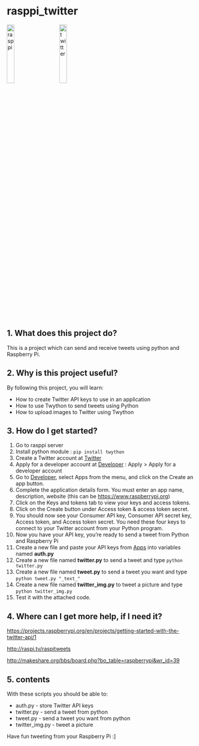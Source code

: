 # rasppi_twitter
<img src="https://dnddnjs.gitbooks.io/drone-autonomous-flight/content/9df0c8c036c4a8b0f1ed06834f783b88.png" width="20%" height="20%" title="px(픽셀) 크기 설정" alt="rasppi">&nbsp;&nbsp;&nbsp;&nbsp;&nbsp;&nbsp;&nbsp;&nbsp;&nbsp;
</img><img src="https://lh3.googleusercontent.com/proxy/gqel-dzYteoTJXMrhpatYyR7oUK42zroQaxgaCbnBlwRYL5j97T8dj4hp0gMamKoJxc44u6e0MN2rIdmOIsmcnQtrlBdkIuSEf_CmQFSQ8pPRvidofiHHUP7TwqdIWmhr8SGJcW5Wx1X6fH_apX5eNY9jZnDPUWHB6FKsBf7IE2qUpqSXaPQK11IMttzftgBwN05AWK95PYybnCuHoJqY-UcXw0r1XZ7ynkmLHoFD5SH50E-nDEEZYfD3tlA1zcrSsx28WLrr1IWk-0iEeNnEbmGSmF0-4lpfg9w4vigHcWH8hC7fv7FSdY" width="20%" height="20%" title="px(픽셀) 크기 설정" alt="twitter"></img>
## 1. What does this project do? 

This is a project which can send and receive tweets using python and Raspberry Pi.

## 2. Why is this project useful? 

By following this project, you will learn:
- How to create Twitter API keys to use in an application
- How to use Twython to send tweets using Python
- How to upload images to Twitter using Twython

## 3. How do I get started?
1. Go to rasppi server
2. Install python module :
```pip install twython```
3. Create a Twitter account at [Twitter](https://twitter.com/home)
4. Apply for a developer account at [Developer](https://developer.twitter.com/en)
   : Apply > Apply for a developer account
5. Go to [Developer](https://developer.twitter.com/en), select Apps from the menu, and click on the Create an app button.
6. Complete the application details form. You must enter an app name, description, website (this can be https://www.raspberrypi.org)
7. Click on the Keys and tokens tab to view your keys and access tokens.
8. Click on the Create button under Access token & access token secret.
9. You should now see your Consumer API key, Consumer API secret key, Access token, and Access token secret. You need these four keys to connect to your Twitter account from your Python program.
10. Now you have your API key, you’re ready to send a tweet from Python and Raspberry Pi
11. Create a new file and paste your API keys from [Apps](https://developer.twitter.com/en/apps) into variables named **auth.py**
12. Create a new file named **twitter.py** to send a tweet and type ```python twitter.py``` 
13. Create a new file named **tweet.py** to send a tweet you want and type ```python tweet.py "_text_"```
14. Create a new file named **twitter_img.py** to tweet a picture and type ```python twitter_img.py```
15. Test it with the attached code.

## 4. Where can I get more help, if I need it?
https://projects.raspberrypi.org/en/projects/getting-started-with-the-twitter-api/1

http://raspi.tv/raspitweets 

http://makeshare.org/bbs/board.php?bo_table=raspberrypi&wr_id=39

## 5. contents
With these scripts you should be able to:
- auth.py - store Twitter API keys
- twitter.py - send a tweet from python
- tweet.py - send a tweet you want from python
- twitter_img.py - tweet a picture

Have fun tweeting from your Raspberry Pi :]
